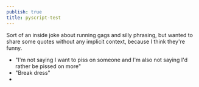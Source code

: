 ```yaml
---
publish: true
title: pyscript-test
---
```

Sort of an inside joke about running gags and silly phrasing, but wanted to share some quotes without any implicit context, because I think they're funny.
- "I'm not saying I want to piss on someone and I'm also not saying I'd rather be pissed on more"
- "Break dress"
- 